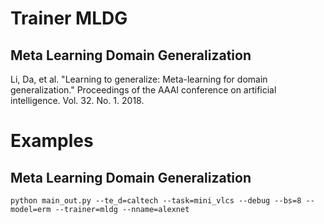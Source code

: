 # Trainer MLDG
##  Meta Learning Domain Generalization

Li, Da, et al. "Learning to generalize: Meta-learning for domain generalization." Proceedings of the AAAI conference on artificial intelligence. Vol. 32. No. 1. 2018.


# Examples
## Meta Learning Domain Generalization
```shell
python main_out.py --te_d=caltech --task=mini_vlcs --debug --bs=8 --model=erm --trainer=mldg --nname=alexnet
```
